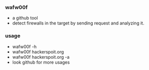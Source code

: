 ### wafw00f
- a github tool
- detect firewalls in the target by sending request and analyzing it.
 ### usage
 - wafw00f -h
 - wafw00f hackerspoit.org
 - wafw00f hackerspoit.org -a
 - look github for more usages
   
